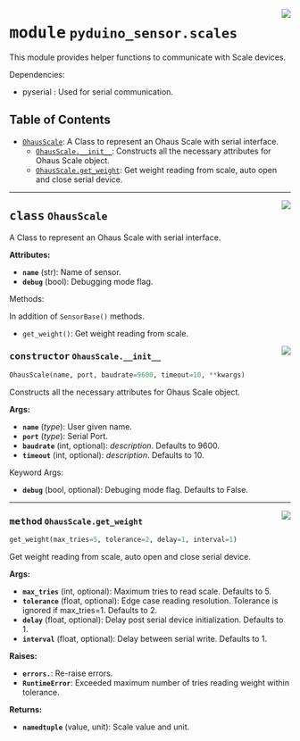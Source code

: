 <!-- markdownlint-disable -->

<a href="../../../../python/lib/pyduino-sensor/src/pyduino_sensor/scales.py#L0"><img align="right" style="float:right;" src="https://img.shields.io/badge/-source-cccccc?style=flat-square" /></a>

# <kbd>module</kbd> `pyduino_sensor.scales`
This module provides helper functions to communicate with Scale devices.

Dependencies:
- pyserial : Used for serial communication.


## Table of Contents
- [`OhausScale`](./pyduino_sensor.scales.md#class-ohausscale): A Class to represent an Ohaus Scale with serial interface.
	- [`OhausScale.__init__`](./pyduino_sensor.scales.md#constructor-ohausscale__init__): Constructs all the necessary attributes for Ohaus Scale object.
	- [`OhausScale.get_weight`](./pyduino_sensor.scales.md#method-ohausscaleget_weight): Get weight reading from scale, auto open and close serial device.




---

<a href="../../../../python/lib/pyduino-sensor/src/pyduino_sensor/scales.py#L15"><img align="right" style="float:right;" src="https://img.shields.io/badge/-source-cccccc?style=flat-square" /></a>

## <kbd>class</kbd> `OhausScale`
A Class to represent an Ohaus Scale with serial interface.


**Attributes:**

- <b>`name`</b> (str): Name of sensor.
- <b>`debug`</b> (bool): Debugging mode flag.

Methods:

In addition of `SensorBase()` methods.

- `get_weight()`:
        Get weight reading from scale.


<a href="../../../../python/lib/pyduino-sensor/src/pyduino_sensor/scales.py#L30"><img align="right" style="float:right;" src="https://img.shields.io/badge/-source-cccccc?style=flat-square" /></a>

### <kbd>constructor</kbd> `OhausScale.__init__`

```python
OhausScale(name, port, baudrate=9600, timeout=10, **kwargs)
```

Constructs all the necessary attributes for Ohaus Scale object.


**Args:**

- <b>`name`</b> (_type_): User given name.
- <b>`port`</b> (_type_): Serial Port.
- <b>`baudrate`</b> (int, optional): _description_. Defaults to 9600.
- <b>`timeout`</b> (int, optional): _description_. Defaults to 10.

Keyword Args:
- <b>`debug`</b> (bool, optional): Debuging mode flag. Defaults to False.





---

<a href="../../../../python/lib/pyduino-sensor/src/pyduino_sensor/scales.py#L53"><img align="right" style="float:right;" src="https://img.shields.io/badge/-source-cccccc?style=flat-square" /></a>

### <kbd>method</kbd> `OhausScale.get_weight`

```python
get_weight(max_tries=5, tolerance=2, delay=1, interval=1)
```

Get weight reading from scale, auto open and close serial device.


**Args:**

- <b>`max_tries`</b> (int, optional): Maximum tries to read scale. Defaults to 5.
- <b>`tolerance`</b> (float, optional): Edge case reading resolution.
    Tolerance is ignored if max_tries=1. Defaults to 2.
- <b>`delay`</b> (float, optional): Delay post serial device initialization. Defaults to 1.
- <b>`interval`</b> (float, optional): Delay between serial write. Defaults to 1.


**Raises:**

- <b>`errors.`</b>: Re-raise errors.
- <b>`RuntimeError`</b>: Exceeded maximum number of tries reading weight within tolerance.


**Returns:**

- <b>`namedtuple`</b> (value, unit): Scale value and unit.



